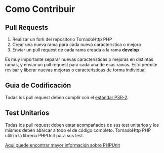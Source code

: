 # Como Contribuir

## Pull Requests

1. Realizar un fork del repositorio TornadoHttp PHP
2. Crear una nueva rama para cada nueva característica o mejora
3. Enviar un pull request de cada rama creada a la rama **develop**

Es muy importante separar nuevas características o mejoras en distintas ramas, y  enviar un pull request para cada 
una de esas ramas. Esto permite revisar y liberar nuevas mejoras o características de forma individual.

## Guia de Codificación

Todas los pull request deben cumplir con el [estándar PSR-2](https://github.com/php-fig/fig-standards/blob/master/accepted/PSR-2-coding-style-guide.md).

## Test Unitarios

Todas los pull request deben estar acompañados de sus test unitarios y los mismos deben abarcar a todo 
el de código completo. TornadoHttp PHP utiliza la librería PHPUnit para sus test.

[Aquí puede encontrar mayor información sobre PHPUnit](https://github.com/sebastianbergmann/phpunit/)
